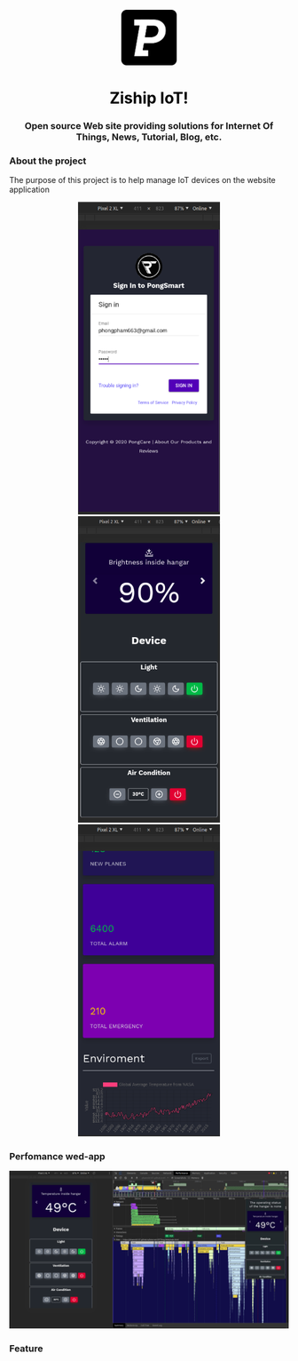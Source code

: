<p align="center">
  <a href="https://getbootstrap.com/">
    <img src="static/images/logo/logo.png" alt="Bootstrap logo" width="100">
  </a>
</p>
<h1 align="center" style="color: black;" >Ziship IoT!</h1>
<h3 align="center">
  Open source Web site providing solutions for Internet Of Things, News, Tutorial, Blog, etc.
</h3>

### About the project

The purpose of this project is to help manage IoT devices on the website application

<p align="center">
  <img src="static/images/signin.png" width="256" hspace="4">
  <img src="static/images/home.png" width="256" hspace="4">
  <img src="static/images/statistical.png" width="256" hspace="4">
</p>

### Perfomance wed-app 

<div align=center>
  <img src="static/images/webApp.png">
</div>

### Feature
